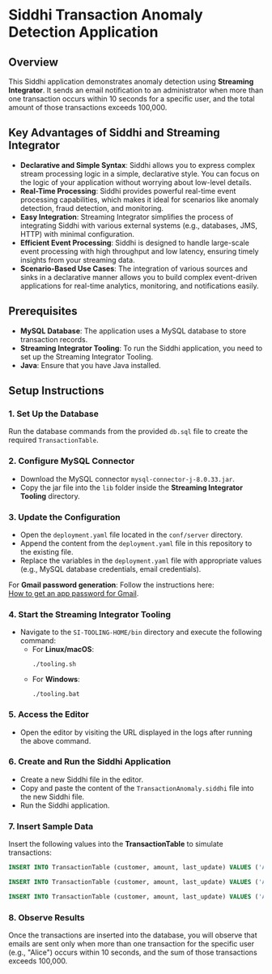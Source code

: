 # Siddhi Transaction Anomaly Detection Application

## Overview

This Siddhi application demonstrates anomaly detection using **Streaming Integrator**. It sends an email notification to an administrator when more than one transaction occurs within 10 seconds for a specific user, and the total amount of those transactions exceeds 100,000.

## Key Advantages of Siddhi and Streaming Integrator

- **Declarative and Simple Syntax**: Siddhi allows you to express complex stream processing logic in a simple, declarative style. You can focus on the logic of your application without worrying about low-level details.
- **Real-Time Processing**: Siddhi provides powerful real-time event processing capabilities, which makes it ideal for scenarios like anomaly detection, fraud detection, and monitoring.
- **Easy Integration**: Streaming Integrator simplifies the process of integrating Siddhi with various external systems (e.g., databases, JMS, HTTP) with minimal configuration.
- **Efficient Event Processing**: Siddhi is designed to handle large-scale event processing with high throughput and low latency, ensuring timely insights from your streaming data.
- **Scenario-Based Use Cases**: The integration of various sources and sinks in a declarative manner allows you to build complex event-driven applications for real-time analytics, monitoring, and notifications easily.

## Prerequisites

- **MySQL Database**: The application uses a MySQL database to store transaction records.
- **Streaming Integrator Tooling**: To run the Siddhi application, you need to set up the Streaming Integrator Tooling.
- **Java**: Ensure that you have Java installed.

## Setup Instructions

### 1. Set Up the Database

Run the database commands from the provided `db.sql` file to create the required `TransactionTable`.

### 2. Configure MySQL Connector

- Download the MySQL connector `mysql-connector-j-8.0.33.jar`.
- Copy the jar file into the `lib` folder inside the **Streaming Integrator Tooling** directory.

### 3. Update the Configuration

- Open the `deployment.yaml` file located in the `conf/server` directory.
- Append the content from the `deployment.yaml` file in this repository to the existing file.
- Replace the variables in the `deployment.yaml` file with appropriate values (e.g., MySQL database credentials, email credentials).

For **Gmail password generation**: Follow the instructions here:  
[How to get an app password for Gmail](https://support.google.com/accounts/answer/185833?hl=en).

### 4. Start the Streaming Integrator Tooling

- Navigate to the `SI-TOOLING-HOME/bin` directory and execute the following command:
  - For **Linux/macOS**:  
    ```
    ./tooling.sh
    ```
  - For **Windows**:  
    ```
    ./tooling.bat
    ```

### 5. Access the Editor

- Open the editor by visiting the URL displayed in the logs after running the above command.

### 6. Create and Run the Siddhi Application

- Create a new Siddhi file in the editor.
- Copy and paste the content of the `TransactionAnomaly.siddhi` file into the new Siddhi file.
- Run the Siddhi application.

### 7. Insert Sample Data

Insert the following values into the **TransactionTable** to simulate transactions:

```sql
INSERT INTO TransactionTable (customer, amount, last_update) VALUES ('Alice', 10000.0, NOW());

INSERT INTO TransactionTable (customer, amount, last_update) VALUES ('Alice', 20000.0, NOW());

INSERT INTO TransactionTable (customer, amount, last_update) VALUES ('Alice', 90000.0, NOW());
```

### 8. Observe Results

Once the transactions are inserted into the database, you will observe that emails are sent only when more than one transaction for the specific user (e.g., "Alice") occurs within 10 seconds, and the sum of those transactions exceeds 100,000.